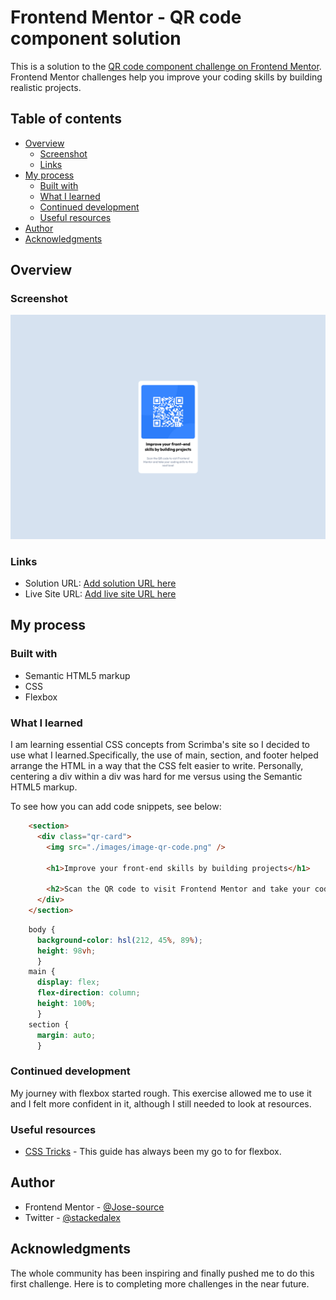 # Frontend Mentor - QR code component solution

This is a solution to the [QR code component challenge on Frontend Mentor](https://www.frontendmentor.io/challenges/qr-code-component-iux_sIO_H). Frontend Mentor challenges help you improve your coding skills by building realistic projects. 

## Table of contents

- [Overview](#overview)
  - [Screenshot](#screenshot)
  - [Links](#links)
- [My process](#my-process)
  - [Built with](#built-with)
  - [What I learned](#what-i-learned)
  - [Continued development](#continued-development)
  - [Useful resources](#useful-resources)
- [Author](#author)
- [Acknowledgments](#acknowledgments)


## Overview

### Screenshot

![](./screenshot.jpg)


### Links

- Solution URL: [Add solution URL here](https://your-solution-url.com)
- Live Site URL: [Add live site URL here](https://your-live-site-url.com)

## My process

### Built with

- Semantic HTML5 markup
- CSS
- Flexbox

### What I learned

I am learning essential CSS concepts from Scrimba's site so I decided to use what I learned.Specifically, the use of main, section, and footer helped arrange the HTML in a way that the CSS felt easier to write. Personally, centering a div within a div was hard for me versus using the Semantic HTML5 markup.

To see how you can add code snippets, see below:

```html
    <section>
      <div class="qr-card">
        <img src="./images/image-qr-code.png" />
        
        <h1>Improve your front-end skills by building projects</h1>
        
        <h2>Scan the QR code to visit Frontend Mentor and take your coding skills to the next level</h2>
      </div>
    </section>
```
```css
    body {
      background-color: hsl(212, 45%, 89%);   
      height: 98vh;
      }
    main {
      display: flex; 
      flex-direction: column; 
      height: 100%;
      }
    section {
      margin: auto;
      }
```

### Continued development

My journey with flexbox started rough. This exercise allowed me to use it and I felt more confident in it, although I still needed to look at resources.

### Useful resources

- [CSS Tricks](https://css-tricks.com/snippets/css/a-guide-to-flexbox/) - This guide has always been my go to for flexbox.


## Author

- Frontend Mentor - [@Jose-source](https://www.frontendmentor.io/profile/Jose-source)
- Twitter - [@stackedalex](https://twitter.com/stackedalex)


## Acknowledgments

The whole community has been inspiring and finally pushed me to do this first challenge. Here is to completing more challenges in the near future.
